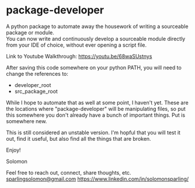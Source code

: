 # package-developer
A python package to automate away the housework of writing a sourceable package or module.  
You can now write and continuously develop a sourceable module directly from your IDE of choice, without ever opening a script file.

Link to Youtube Walkthrough: https://youtu.be/68waSUstnys

After saving this code somewhere on your python PATH, you will need to change the references to:
- developer_root
- src_package_root

While I hope to automate that as well at some point, I haven't yet.
These are the locations where "package-developer" will be manipulating files, so put this somewhere you don't already have a bunch of important things.
Put is somewhere new.

This is still considered an unstable version.
I'm hopful that you will test it out, find it useful, but also find all the things that are broken.

Enjoy!

Solomon



Feel free to reach out, connect, share thoughts, etc.
sparlingsolomon@gmail.com
https://www.linkedin.com/in/solomonsparling/
